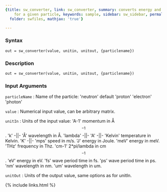 ```yaml
---
{title: sw_converter, link: sw_converter, summary: converts energy and momentum units
    for a given particle, keywords: sample, sidebar: sw_sidebar, permalink: sw_converter,
  folder: swfiles, mathjax: 'true'}

---
```

  
### Syntax
  
`out = sw_converter(value, unitin, unitout, {particlename}) `
  
### Description
  
`out = sw_converter(value, unitin, unitout, {particlename}) `
  
### Input Arguments
  
`particleName`
: Name of the particle:
      'neutron'   default
      'proton'
      'electron'
      'photon'
  
`value`
: Numerical input value, can be arbitrary matrix.
  
`unitIn`
: Units of the input value:
      'A-1'       momentum in Å$$^{-1}$$.
      'k'         -||-
      'Å'  wavelength in Å.
      'lambda'    -||-
      'A'         -||-
      'Kelvin'    temperature in Kelvin.
      'K'         -||-
      'mps'       speed in m/s.
      'J'         energy in Joule.
      'meV'       energy in meV.
      'THz'       frequency in Thz.
      'cm-1'      2*pi/lambda in cm$$^{-1}$$.
      'eV'        energy in eV.
      'fs'        wave period time in fs.
      'ps'        wave period time in ps.
      'nm'        wavelength in nm.
      'um'        wavelength in um.
  
`unitOut`
: Units of the output value, same options as for unitIn.
 

{% include links.html %}

